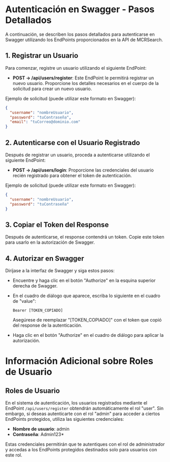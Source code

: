 ﻿# Autenticación en Swagger - Pasos Detallados

A continuación, se describen los pasos detallados para autenticarse en Swagger utilizando los EndPoints proporcionados en la API de MCRSearch. 

## 1. Registrar un Usuario

Para comenzar, registre un usuario utilizando el siguiente EndPoint:

- **POST -> /api/users/register**: Este EndPoint le permitirá registrar un nuevo usuario. Proporcione los detalles necesarios en el cuerpo de la solicitud para crear un nuevo usuario.

Ejemplo de solicitud (puede utilizar este formato en Swagger):
```json
{
  "username": "nombreUsuario",
  "password": "tuContraseña",
  "email": "tuCorreo@dominio.com"
}
```

## 2. Autenticarse con el Usuario Registrado

Después de registrar un usuario, proceda a autenticarse utilizando el siguiente EndPoint:

- **POST -> /api/users/login**: Proporcione las credenciales del usuario recién registrado para obtener el token de autenticación.

Ejemplo de solicitud (puede utilizar este formato en Swagger):
```json
{
  "username": "nombreUsuario",
  "password": "tuContraseña"
}
```

## 3. Copiar el Token del Response

Después de autenticarse, el response contendrá un token. Copie este token para usarlo en la autorización de Swagger.

## 4. Autorizar en Swagger

Diríjase a la interfaz de Swagger y siga estos pasos:

- Encuentre y haga clic en el botón "Authorize" en la esquina superior derecha de Swagger.

- En el cuadro de diálogo que aparece, escriba lo siguiente en el cuadro de "value":
  ```
  Bearer [TOKEN_COPIADO]
  ```
  Asegúrese de reemplazar "[TOKEN_COPIADO]" con el token que copió del response de la autenticación.

- Haga clic en el botón "Authorize" en el cuadro de diálogo para aplicar la autorización.

# Información Adicional sobre Roles de Usuario

## Roles de Usuario

En el sistema de autenticación, los usuarios registrados mediante el EndPoint `/api/users/register` obtendrán automáticamente el rol "user". Sin embargo, si deseas autenticarte con el rol "admin" para acceder a ciertos EndPoints protegidos, utiliza las siguientes credenciales:

- **Nombre de usuario**: admin
- **Contraseña**: Admin123*

Estas credenciales permitirán que te autentiques con el rol de administrador y accedas a los EndPoints protegidos destinados solo para usuarios con este rol.